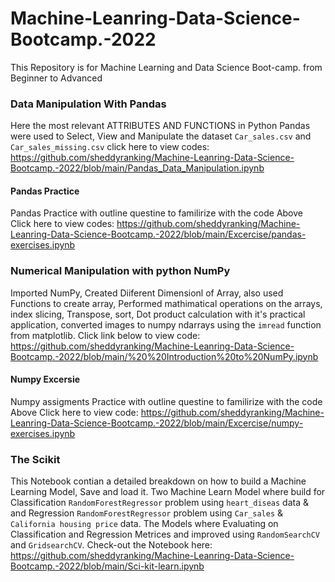 # Machine-Leanring-Data-Science-Bootcamp.-2022
This Repository is for Machine Learning and Data Science Boot-camp. from Beginner to Advanced  

### Data Manipulation With Pandas 
Here the most relevant ATTRIBUTES AND FUNCTIONS in Python Pandas were used to Select, View and Manipulate the dataset `Car_sales.csv` and `Car_sales_missing.csv` click here to view codes: https://github.com/sheddyranking/Machine-Leanring-Data-Science-Bootcamp.-2022/blob/main/Pandas_Data_Manipulation.ipynb

#### Pandas Practice
Pandas Practice with outline questine to familirize with the code Above Click here to view codes: https://github.com/sheddyranking/Machine-Leanring-Data-Science-Bootcamp.-2022/blob/main/Excercise/pandas-exercises.ipynb

### Numerical Manipulation with python NumPy
Imported NumPy, Created Diiferent Dimensionl of Array, also used Functions to create array, Performed mathimatical operations on the arrays, index slicing, Transpose, sort, Dot product calculation with it's practical application, converted images to numpy ndarrays using the `imread` function from matplotlib. Click link below to view code: https://github.com/sheddyranking/Machine-Leanring-Data-Science-Bootcamp.-2022/blob/main/%20%20Introduction%20to%20NumPy.ipynb

#### Numpy Excersie
Numpy assigments Practice with outline questine to familirize with the code Above Click here to view code: https://github.com/sheddyranking/Machine-Leanring-Data-Science-Bootcamp.-2022/blob/main/Excercise/numpy-exercises.ipynb

### The Scikit 
This Notebook contian a detailed breakdown on how to build a Machine Learning Model, Save and load it.
Two Machine Learn Model where build for Classification `RandomForestRegressor` problem using `heart_diseas` data & and Regression `RandomForestRegressor` problem using `Car_sales` & `California housing price` data. The Models where Evaluating on Classification and Regression Metrices and improved using `RandomSearchCV` and `GridsearchCV`.  Check-out the Notebook here:  https://github.com/sheddyranking/Machine-Leanring-Data-Science-Bootcamp.-2022/blob/main/Sci-kit-learn.ipynb
